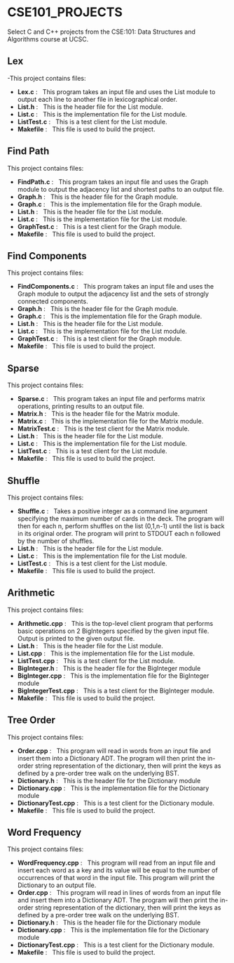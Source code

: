 # CSE101_PROJECTS
Select C and C++ projects from the CSE:101: Data Structures and Algorithms course at UCSC. 

## Lex
-This project contains files:
- **Lex.c** : &nbsp; This program takes an input file and uses the List module to output each line to another file in lexicographical order.
- **List.h** : &nbsp; This is the header file for the List module.
- **List.c** : &nbsp; This is the implementation file for the List module.
- **ListTest.c** : &nbsp; This is a test client for the List module.
- **Makefile** : &nbsp; This file is used to build the project.

## Find Path
This project contains files:
- **FindPath.c** : &nbsp; This program takes an input file and uses the Graph module to output the adjacency list and shortest paths to an output file.
- **Graph.h** : &nbsp; This is the header file for the Graph module.
- **Graph.c** : &nbsp; This is the implementation file for the Graph module.
- **List.h** : &nbsp; This is the header file for the List module.
- **List.c** : &nbsp; This is the implementation file for the List module.
- **GraphTest.c** : &nbsp; This is a test client for the Graph module.
- **Makefile** : &nbsp; This file is used to build the project.

## Find Components
This project contains files:
- **FindComponents.c** : &nbsp; This program takes an input file and uses the Graph module to output the adjacency list and the sets of strongly connected components.
- **Graph.h** : &nbsp; This is the header file for the Graph module.
- **Graph.c** : &nbsp; This is the implementation file for the Graph module.
- **List.h** : &nbsp; This is the header file for the List module.
- **List.c** : &nbsp; This is the implementation file for the List module.
- **GraphTest.c** : &nbsp; This is a test client for the Graph module.
- **Makefile** : &nbsp; This file is used to build the project.

## Sparse
This project contains files:
- **Sparse.c** : &nbsp; This program takes an input file and performs matrix operations, printing results to an output file.
- **Matrix.h** : &nbsp; This is the header file for the Matrix module.
- **Matrix.c** : &nbsp; This is the implementation file for the Matrix module.
- **MatrixTest.c** : &nbsp; This is the test client for the Matrix module.
- **List.h** : &nbsp; This is the header file for the List module.
- **List.c** : &nbsp; This is the implementation file for the List module.
- **ListTest.c** : &nbsp; This is a test client for the List module.
- **Makefile** : &nbsp; This file is used to build the project.

## Shuffle
This project contains files:
- **Shuffle.c** : &nbsp; Takes a positive integer as a command line argument specifying the maximum number of cards in the deck. The program will then for each n, perform shuffles on the list (0,1,n-1) until the list is back in its original order. The program will print to STDOUT each n followed by the number of shuffles. 
- **List.h** : &nbsp; This is the header file for the List module.
- **List.c** : &nbsp; This is the implementation file for the List module.
- **ListTest.c** : &nbsp; This is a test client for the List module.
- **Makefile** : &nbsp; This file is used to build the project.

## Arithmetic
This project contains files:
- **Arithmetic.cpp** : &nbsp; This is the top-level client program that performs basic operations on 2 BigIntegers specified by the given input file. Output is printed to the given output file.
- **List.h** : &nbsp; This is the header file for the List module.
- **List.cpp** : &nbsp; This is the implementation file for the List module.
- **ListTest.cpp** : &nbsp; This is a test client for the List module.
- **BigInteger.h** : &nbsp; This is the header file for the BigInteger module
- **BigInteger.cpp** : &nbsp; This is the implementation file for the BigInteger module
- **BigIntegerTest.cpp** : &nbsp; This is a test client for the BigInteger module.
- **Makefile** : &nbsp; This file is used to build the project.

## Tree Order
This project contains files:
- **Order.cpp** : &nbsp; This program will read in words from an input file and insert them into a Dictionary ADT. The program will then print the in-order string representation of the dictionary, then will print the keys as defined by a pre-order tree walk on the underlying BST.
- **Dictionary.h** : &nbsp; This is the header file for the Dictionary module
- **Dictionary.cpp** : &nbsp; This is the implementation file for the Dictionary module
- **DictionaryTest.cpp** : &nbsp; This is a test client for the Dictionary module.
- **Makefile** : &nbsp; This file is used to build the project.

## Word Frequency
This project contains files:
- **WordFrequency.cpp** : &nbsp; This program will read from an input file and insert each word as a key and its value will be equal to the number of occurrences of that word in the input file. This program will print the Dictionary to an output file.
- **Order.cpp** : &nbsp; This program will read in lines of words from an input file and insert them into a Dictionary ADT. The program will then print the in-order string representation of the dictionary, then will print the keys as defined by a pre-order tree walk on the underlying BST.
- **Dictionary.h** : &nbsp; This is the header file for the Dictionary module
- **Dictionary.cpp** : &nbsp; This is the implementation file for the Dictionary module
- **DictionaryTest.cpp** : &nbsp; This is a test client for the Dictionary module.
- **Makefile** : &nbsp; This file is used to build the project.

